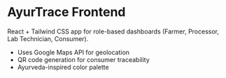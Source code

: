 # AyurTrace Frontend

React + Tailwind CSS app for role-based dashboards (Farmer, Processor, Lab Technician, Consumer).

- Uses Google Maps API for geolocation
- QR code generation for consumer traceability
- Ayurveda-inspired color palette
